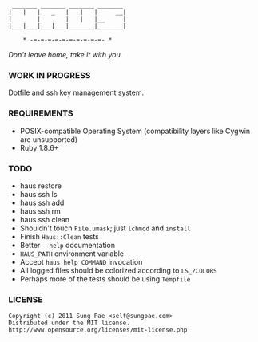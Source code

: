 
     _______ _______ _______ _______
    |   |   |   _   |   |   |     __|
    |       |       |   |   |__     |
    |___|___|___|___|_______|_______|

        * -=-=-=-=-=-=-=-=-=-=- *


_Don't leave home, take it with you._


### WORK IN PROGRESS ###

Dotfile and ssh key management system.


### REQUIREMENTS ###

 - POSIX-compatible Operating System
   (compatibility layers like Cygwin are unsupported)
 - Ruby 1.8.6+


### TODO ###

 - haus restore
 - haus ssh ls
 - haus ssh add
 - haus ssh rm
 - haus ssh clean
 - Shouldn't touch `File.umask`; just `lchmod` and `install`
 - Finish `Haus::Clean` tests
 - Better `--help` documentation
 - `HAUS_PATH` environment variable
 - Accept `haus help COMMAND` invocation
 - All logged files should be colorized according to `LS_?COLORS`
 - Perhaps more of the tests should be using `Tempfile`


### LICENSE ###

    Copyright (c) 2011 Sung Pae <self@sungpae.com>
    Distributed under the MIT license.
    http://www.opensource.org/licenses/mit-license.php
